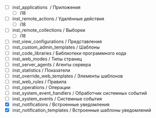 - [ ] inst_applications  / Приложения
	- [ ] i18
- [ ] inst_remote_actions / Удалённые действия
	- [ ] i18
- [ ] inst_remote_collections / Выборки
	- [ ] i18
- [ ] inst_view_configurations / Представления
- [ ] inst_custom_admin_templates / Шаблоны
- [ ] inst_code_libraries / Библиотеки программного кода
- [ ] inst_web_modes / Типы страниц
- [ ] inst_server_agents / Агенты сервера
- [ ] inst_statistics / Показатели
- [ ] inst_override_web_templates / Элементы шаблонов
- [ ] inst_web_rules / Правила
- [ ] inst_operations / Операции
- [ ] inst_system_event_handlers / Обработчик системных событий
- [ ] inst_system_events / Системные события
- [x] inst_notifications / Встроенные уведомления
- [x] inst_notification_templates / Встроенные шаблоны уведомлений

